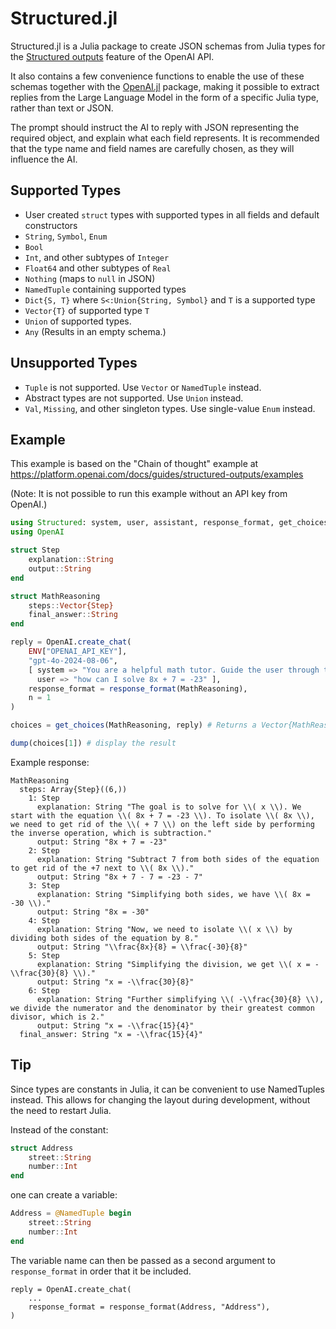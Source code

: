 # Structured.jl

Structured.jl is a Julia package to create JSON schemas from Julia types for the [Structured outputs](https://platform.openai.com/docs/guides/structured-outputs/structured-outputs) feature of the OpenAI API.

It also contains a few convenience functions to enable the use of these schemas together with the [OpenAI.jl](https://github.com/JuliaML/OpenAI.jl) package,
making it possible to extract replies from the Large Language Model in the form of a specific Julia type, rather than text or JSON.

The prompt should instruct the AI to reply with JSON representing the required object, and explain what
each field represents. It is recommended that the type name and field names are carefully chosen, 
as they will influence the AI.

## Supported Types

- User created `struct` types with supported types in all fields and default constructors
- `String`, `Symbol`, `Enum`
- `Bool`
- `Int`, and other subtypes of `Integer`
- `Float64` and other subtypes of `Real`
- `Nothing` (maps to `null` in JSON)
- `NamedTuple` containing supported types
- `Dict{S, T}` where `S<:Union{String, Symbol}` and `T` is a supported type
- `Vector{T}` of supported type `T`
- `Union` of supported types.
- `Any` (Results in an empty schema.)

## Unsupported Types

- `Tuple` is not supported. Use `Vector` or `NamedTuple` instead.
- Abstract types are not supported. Use `Union` instead.
- `Val`, `Missing`, and other singleton types. Use single-value `Enum` instead.

## Example

This example is based on the "Chain of thought" example at https://platform.openai.com/docs/guides/structured-outputs/examples

(Note: It is not possible to run this example without an API key from OpenAI.)

```julia
using Structured: system, user, assistant, response_format, get_choices
using OpenAI

struct Step
    explanation::String
    output::String
end

struct MathReasoning
    steps::Vector{Step}
    final_answer::String
end

reply = OpenAI.create_chat(
    ENV["OPENAI_API_KEY"],
    "gpt-4o-2024-08-06",
    [ system => "You are a helpful math tutor. Guide the user through the solution step by step.",
      user => "how can I solve 8x + 7 = -23" ],
    response_format = response_format(MathReasoning),
    n = 1
)

choices = get_choices(MathReasoning, reply) # Returns a Vector{MathReasoning} of length n

dump(choices[1]) # display the result
```

Example response:
```
MathReasoning
  steps: Array{Step}((6,))
    1: Step
      explanation: String "The goal is to solve for \\( x \\). We start with the equation \\( 8x + 7 = -23 \\). To isolate \\( 8x \\), we need to get rid of the \\( + 7 \\) on the left side by performing the inverse operation, which is subtraction."
      output: String "8x + 7 = -23"
    2: Step
      explanation: String "Subtract 7 from both sides of the equation to get rid of the +7 next to \\( 8x \\)."
      output: String "8x + 7 - 7 = -23 - 7"
    3: Step
      explanation: String "Simplifying both sides, we have \\( 8x = -30 \\)."
      output: String "8x = -30"
    4: Step
      explanation: String "Now, we need to isolate \\( x \\) by dividing both sides of the equation by 8."
      output: String "\\frac{8x}{8} = \\frac{-30}{8}"
    5: Step
      explanation: String "Simplifying the division, we get \\( x = -\\frac{30}{8} \\)."
      output: String "x = -\\frac{30}{8}"
    6: Step
      explanation: String "Further simplifying \\( -\\frac{30}{8} \\), we divide the numerator and the denominator by their greatest common divisor, which is 2."
      output: String "x = -\\frac{15}{4}"
  final_answer: String "x = -\\frac{15}{4}"
```

## Tip

Since types are constants in Julia, it can be convenient to use NamedTuples instead. This allows for changing the
layout during development, without the need to restart Julia.

Instead of the constant:

```julia
struct Address
    street::String
    number::Int
end
```

one can create a variable:

```julia
Address = @NamedTuple begin
    street::String
    number::Int
end
```

The variable name can then be passed as a second argument to `response_format` in order that it be included.
```
reply = OpenAI.create_chat(
    ...
    response_format = response_format(Address, "Address"),
)
```